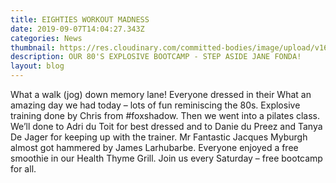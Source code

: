 ```yaml
---
title: EIGHTIES WORKOUT MADNESS
date: 2019-09-07T14:04:27.343Z
categories: News
thumbnail: https://res.cloudinary.com/committed-bodies/image/upload/v1642428319/blog/69563516_384908092188974_2308941329901551616_n_omvsod.jpg
description: OUR 80'S EXPLOSIVE BOOTCAMP - STEP ASIDE JANE FONDA!
layout: blog
---
```

What a walk (jog) down memory lane! Everyone dressed in their What an amazing day we had today – lots of fun reminiscing the 80s. Explosive training done by Chris from #foxshadow. Then we went into a pilates class. We’ll done to Adri du Toit for best dressed and to Danie du Preez and Tanya De Jager for keeping up with the trainer. Mr Fantastic Jacques Myburgh almost got hammered by James Larhubarbe. Everyone enjoyed a free smoothie in our Health Thyme Grill. Join us every Saturday – free bootcamp for all.